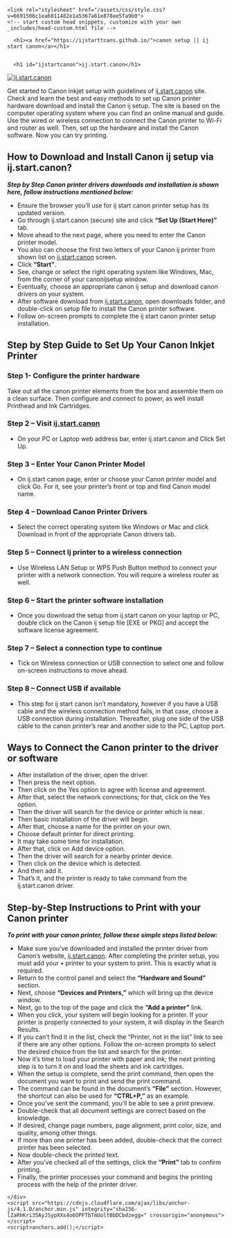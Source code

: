 <!DOCTYPE html>
<html lang="en-US">
  <head>
    <meta charset="UTF-8">
    <meta http-equiv="X-UA-Compatible" content="IE=edge">
    <meta name="viewport" content="width=device-width, initial-scale=1">

<!-- Begin Jekyll SEO tag v2.8.0 -->
<title>ij.start.canon | canon setup   ij start canon</title>
<meta name="generator" content="Jekyll v3.9.2" />
<meta property="og:title" content="ij.start.canon" />
<meta property="og:locale" content="en_US" />
<meta name="description" content="Visit ij.start.canon for checking the printer port and setting up a Canon printer with your device. To learn how to set up, uninstall and update the Canon printer driver, go to ij.start.canon on Canon official website." />
<meta property="og:description" content="Visit ij.start.canon for checking the printer port and setting up a Canon printer with your device. To learn how to set up, uninstall and update the Canon printer driver, go to ij.start.canon on Canon official website." />
<link rel="canonical" href="https://ijstarttcans.github.io/" />
<meta property="og:url" content="https://ijstarttcans.github.io/" />
<meta property="og:site_name" content="canon setup   ij start canon" />
<meta property="og:type" content="website" />
<meta name="twitter:card" content="summary" />
<meta property="twitter:title" content="ij.start.canon" />
<script type="application/ld+json">
{"@context":"https://schema.org","@type":"WebSite","description":"Visit ij.start.canon for checking the printer port and setting up a Canon printer with your device. To learn how to set up, uninstall and update the Canon printer driver, go to ij.start.canon on Canon official website.","headline":"ij.start.canon","name":"canon setup   ij start canon","url":"https://ijstarttcans.github.io/"}</script>
<!-- End Jekyll SEO tag -->

    <link rel="stylesheet" href="/assets/css/style.css?v=6691506c1ea6811482e1a5367a61e878ee5fa9b0">
    <!-- start custom head snippets, customize with your own _includes/head-custom.html file -->

<!-- Setup Google Analytics -->



<!-- You can set your favicon here -->
<!-- link rel="shortcut icon" type="image/x-icon" href="/favicon.ico" -->

<!-- end custom head snippets -->

  </head>
  <body>
    <div class="container-lg px-3 my-5 markdown-body">
      
      <h1><a href="https://ijstarttcans.github.io/">canon setup || ij start canon</a></h1>
      

      <h1 id="ijstartcanon">ij.start.canon</h1>

<p><a href="http://canoncom.ijsetup.s3-website-us-west-1.amazonaws.com"><img src="/gett-started.png" alt="ij.start.canon" /></a></p>

<p>Get started to Canon inkjet setup with guidelines of <a href="https://ijstarttcans.github.io/">ij.start.canon</a> site. Check and learn the best and easy methods to set up Canon printer hardware download and install the Canon ij setup. The site is based on the computer operating system where you can find an online manual and guide. Use the wired or wireless connection to connect the Canon printer to Wi-Fi and router as well. Then, set up the hardware and install the Canon software. Now you can try printing.</p>

<h2 id="how-to-download-and-install-canon-ij-setup-via-ijstartcanon">How to Download and Install Canon ij setup via ij.start.canon?</h2>

<p><strong><em>Step by Step Canon printer drivers downloads and installation is shown here, follow instructions mentioned below:</em></strong></p>

<ul>
  <li>Ensure the browser you’ll use for ij start canon printer setup has its updated version.</li>
  <li>Go through ij.start.canon (secure) site and click <strong>“Set Up (Start Here)”</strong> tab.</li>
  <li>Move ahead to the next page, where you need to enter the Canon printer model.</li>
  <li>You also can choose the first two letters of your Canon ij printer from shown list on <a href="https://ijstarttcans.github.io/">ij.start.canon</a> screen.</li>
  <li>Click <strong>“Start”</strong>.</li>
  <li>See, change or select the right operating system like Windows, Mac, from the corner of your canonijsetup window.</li>
  <li>Eventually, choose an appropriate canon ij setup and download canon drivers on your system.</li>
  <li>After software download from <a href="https://ijstarttcans.github.io/">ij.start.canon</a>, open downloads folder, and double-click on setup file to install the Canon printer software.</li>
  <li>Follow on-screen prompts to complete the ij start canon printer setup installation.</li>
</ul>

<h2 id="step-by-step-guide-to-set-up-your-canon-inkjet-printer">Step by Step Guide to Set Up Your Canon Inkjet Printer</h2>

<h3 id="step-1--configure-the-printer-hardware">Step 1- Configure the printer hardware</h3>
<p>Take out all the canon printer elements from the box and assemble them on a clean surface. Then configure and connect to power, as well install Printhead and Ink Cartridges.</p>

<h3 id="step-2--visit-ijstartcanon">Step 2 – Visit <a href="https://ijstarttcans.github.io/">ij.start.canon</a></h3>
<ul>
  <li>On your PC or Laptop web address bar, enter ij.start.canon and Click Set Up.</li>
</ul>

<h3 id="step-3--enter-your-canon-printer-model">Step 3 – Enter Your Canon Printer Model</h3>
<ul>
  <li>On ij.start canon page, enter or choose your Canon printer model and click Go. For it, see your printer’s front or top and find Canon model name.</li>
</ul>

<h3 id="step-4--download-canon-printer-drivers">Step 4 – Download Canon Printer Drivers</h3>
<ul>
  <li>Select the correct operating system like Windows or Mac and click Download in front of the appropriate Canon drivers tab.</li>
</ul>

<h3 id="step-5--connect-ij-printer-to-a-wireless-connection">Step 5 – Connect Ij printer to a wireless connection</h3>
<ul>
  <li>Use Wireless LAN Setup or WPS Push Button method to connect your printer with a network connection. You will require a wireless router as well.</li>
</ul>

<h3 id="step-6--start-the-printer-software-installation">Step 6 – Start the printer software installation</h3>
<ul>
  <li>Once you download the setup from ij.start canon on your laptop or PC, double click on the Canon ij setup file [EXE or PKG] and accept the software license agreement.</li>
</ul>

<h3 id="step-7--select-a-connection-type-to-continue">Step 7 – Select a connection type to continue</h3>
<ul>
  <li>Tick on Wireless connection or USB connection to select one and follow on-screen instructions to move ahead.</li>
</ul>

<h3 id="step-8--connect-usb-if-available">Step 8 – Connect USB if available</h3>
<ul>
  <li>This step for ij start canon isn’t mandatory, however if you have a USB cable and the wireless connection method fails, in that case, choose a USB connection during installation. Thereafter, plug one side of the USB cable to the canon printer’s rear and another side to the PC, Laptop port.</li>
</ul>

<h2 id="ways-to-connect-the-canon-printer-to-the-driver-or-software">Ways to Connect the Canon printer to the driver or software</h2>

<ul>
  <li>After installation of the driver, open the driver.</li>
  <li>Then press the next option.</li>
  <li>Then click on the Yes option to agree with license and agreement.</li>
  <li>After that, select the network connections; for that, click on the Yes option.</li>
  <li>Then the driver will search for the device or printer which is near.</li>
  <li>Then basic installation of the driver will begin.</li>
  <li>After that, choose a name for the printer on your own.</li>
  <li>Choose default printer for direct printing.</li>
  <li>It may take some time for installation.</li>
  <li>After that, click on Add device option.</li>
  <li>Then the driver will search for a nearby printer device.</li>
  <li>Then click on the device which is detected.</li>
  <li>And then add it.</li>
  <li>That’s it, and the printer is ready to take command from the ij.start.canon driver.</li>
</ul>

<h2 id="step-by-step-instructions-to-print-with-your-canon-printer">Step-by-Step Instructions to Print with your Canon printer</h2>

<p><strong><em>To print with your canon printer, follow these simple steps listed below:</em></strong></p>

<ul>
  <li>Make sure you’ve downloaded and installed the printer driver from Canon’s website, <a href="https://ijstarttcans.github.io/">ij.start.canon</a>. After completing the printer setup, you must add your • printer to your system to print. This is exactly what is required.</li>
  <li>Return to the control panel and select the <strong>“Hardware and Sound”</strong> section.</li>
  <li>Next, choose <strong>“Devices and Printers,”</strong> which will bring up the device window.</li>
  <li>Next, go to the top of the page and click the <strong>“Add a printer”</strong> link.</li>
  <li>When you click, your system will begin looking for a printer. If your printer is properly connected to your system, it will display in the Search Results.</li>
  <li>If you can’t find it in the list, check the “Printer, not in the list” link to see if there are any other options. Follow the on-screen prompts to select the desired choice from the list and search for the printer.</li>
  <li>Now it’s time to load your printer with paper and ink; the next printing step is to turn it on and load the sheets and ink cartridges.</li>
  <li>When the setup is complete, send the print command, then open the document you want to print and send the print command.</li>
  <li>The command can be found in the document’s <strong>“File”</strong> section. However, the shortcut can also be used for <strong>“CTRL+P,”</strong> as an example.</li>
  <li>Once you’ve sent the command, you’ll be able to see a print preview.</li>
  <li>Double-check that all document settings are correct based on the knowledge.</li>
  <li>If desired, change page numbers, page alignment, print color, size, and quality, among other things.</li>
  <li>If more than one printer has been added, double-check that the correct printer has been selected.</li>
  <li>Now double-check the printed text.</li>
  <li>After you’ve checked all of the settings, click the <strong>“Print”</strong> tab to confirm printing.</li>
  <li>Finally, the printer processes your command and begins the printing process with the help of the printer driver.</li>
</ul>


      
    </div>
    <script src="https://cdnjs.cloudflare.com/ajax/libs/anchor-js/4.1.0/anchor.min.js" integrity="sha256-lZaRhKri35AyJSypXXs4o6OPFTbTmUoltBbDCbdzegg=" crossorigin="anonymous"></script>
    <script>anchors.add();</script>
  </body>
</html>
